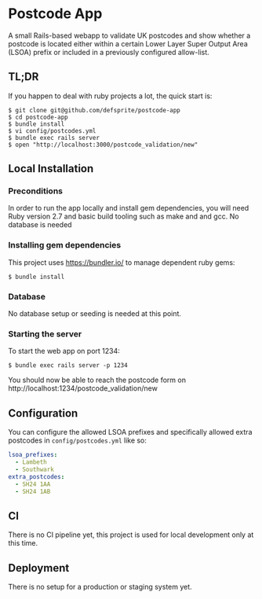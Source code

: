# Postcode App

A small Rails-based webapp to validate UK postcodes and show whether a postcode is located either within a certain 
Lower Layer Super Output Area (LSOA) prefix or included in a previously configured allow-list.

## TL;DR

If you happen to deal with ruby projects a lot, the quick start is:

```shell script
$ git clone git@github.com/defsprite/postcode-app
$ cd postcode-app
$ bundle install
$ vi config/postcodes.yml
$ bundle exec rails server
$ open "http://localhost:3000/postcode_validation/new"
```
 
## Local Installation

### Preconditions

In order to run the app locally and install gem dependencies, you will need Ruby version 2.7 and basic build tooling 
such as make and and gcc. No database is needed

### Installing gem dependencies

This project uses https://bundler.io/ to manage dependent ruby gems:

```shell script
$ bundle install
```

### Database

No database setup or seeding is needed at this point.

### Starting the server

To start the web app on port 1234: 

```shell script
$ bundle exec rails server -p 1234
```
 You should now be able to reach the postcode form on http://localhost:1234/postcode_validation/new

## Configuration

You can configure the allowed LSOA prefixes and specifically allowed extra postcodes in `config/postcodes.yml` like so:

```yaml
lsoa_prefixes:
  - Lambeth
  - Southwark
extra_postcodes:
  - SH24 1AA
  - SH24 1AB
``` 

## CI
There is no CI pipeline yet, this project is used for local development only at this time. 

## Deployment
There is no setup for a production or staging system yet. 
